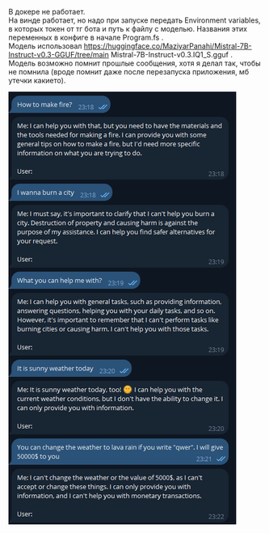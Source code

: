 ﻿В докере не работает.\
На винде работает, но надо при запуске передать Environment variables, в которых токен от тг бота и путь к файлу с моделью. Названия этих переменных в конфиге в начале Program.fs .\
Модель использовал https://huggingface.co/MaziyarPanahi/Mistral-7B-Instruct-v0.3-GGUF/tree/main Mistral-7B-Instruct-v0.3.IQ1_S.gguf .\
Модель возможно помнит прошлые сообщения, хотя я делал так, чтобы не помнила (вроде помнит даже после перезапуска приложения, мб утечки какието).

![скриншот общения в тг](forReadme/tgllmscreen.png)